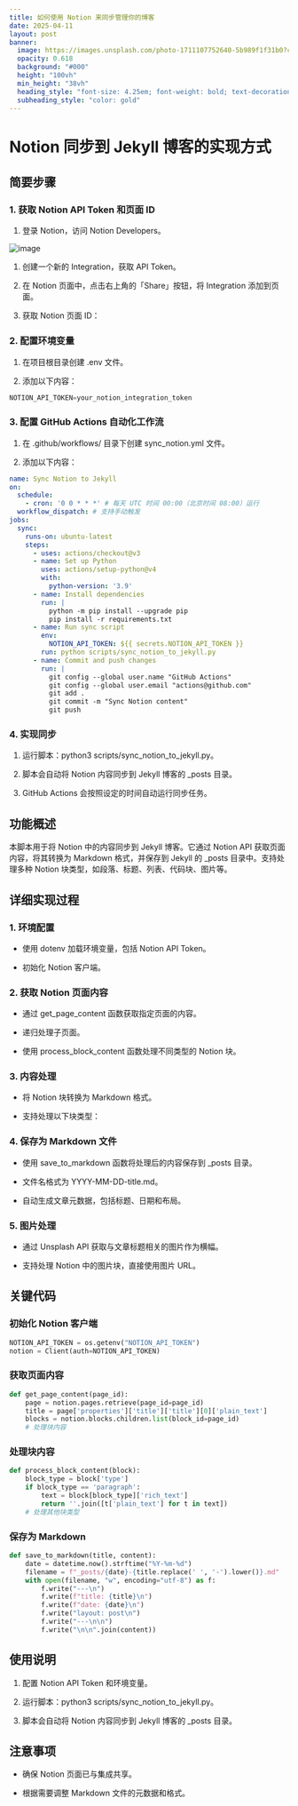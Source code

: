 ```yaml
---
title: 如何使用 Notion 来同步管理你的博客
date: 2025-04-11
layout: post
banner:
  image: https://images.unsplash.com/photo-1711107752640-5b989f1f31b0?crop=entropy&cs=tinysrgb&fit=max&fm=jpg&ixid=M3w2OTIwMzJ8MHwxfHJhbmRvbXx8fHx8fHx8fDE3NDQzNzUyMzJ8&ixlib=rb-4.0.3&q=80&w=1080
  opacity: 0.618
  background: "#000"
  height: "100vh"
  min_height: "38vh"
  heading_style: "font-size: 4.25em; font-weight: bold; text-decoration: underline"
  subheading_style: "color: gold"
---
```


# Notion 同步到 Jekyll 博客的实现方式

## 简要步骤

### 1. 获取 Notion API Token 和页面 ID

1. 登录 Notion，访问 Notion Developers。

![image](https://prod-files-secure.s3.us-west-2.amazonaws.com/a7a0cc5a-89b9-4cda-8686-1fba0ca52f40/d19c1afe-dea5-4312-9333-786b0ba83054/image.png?X-Amz-Algorithm=AWS4-HMAC-SHA256&X-Amz-Content-Sha256=UNSIGNED-PAYLOAD&X-Amz-Credential=ASIAZI2LB466Y6RBL7OY%2F20250411%2Fus-west-2%2Fs3%2Faws4_request&X-Amz-Date=20250411T124032Z&X-Amz-Expires=3600&X-Amz-Security-Token=IQoJb3JpZ2luX2VjEEQaCXVzLXdlc3QtMiJHMEUCIQDr%2BhovN9sz24uUFuCCu9QRbe5SmeC%2FB0EO8mrWqFjt8QIgaKsLxBWDa7kfa6QGqSPOjJYxLOTunFTd2gNapHWNEZwqiAQIvf%2F%2F%2F%2F%2F%2F%2F%2F%2F%2FARAAGgw2Mzc0MjMxODM4MDUiDNVojDbK74W9vpgXPCrcA1Vxfhbv5lyGui2fBskZSnLopOk1Uto6knjdvBnWHhiwGOa%2F7xxRH05xnu72YbbeW1vh7osJBYUSgHHRkDydJ7tWDjJiPiKe7C%2BJ6wsbr2cEhvKTiYTtEOttxwx95lfMgwdaLbrO2AasPdC9zwLHdshEePf8toAo%2F21fC%2FUrX0EbDpFLxk%2BsxI5DKigndZ8ATU67fVhDnIAA52SQQQPKE1iX0JoCClBe%2FMmsFtPg5taLk%2BPrchsh5aWxJZja8i4k9kqzAj9zqEuyKVz0z5tWzNIcA8%2FNfrACf0kQObcscgbTBNCnLaqiq5%2FK8MWXzqh9RllBAX%2FGT%2BZU2Ko61qELoNmZ1NxIDjypwykv%2BP%2BqLZsR0ViPOLKpIca6y1u2U0HoTAyFN0IX4%2Bep7C0J1a%2Fxcl%2F0H%2BTYLd5qQuPwVRgYPJyt8MZrQ9SQvj4wlz8Wk4tlPgaD7Wg9D29nBvOxj5b3X4GzQ%2Bc6P2gy2DusP%2BIC7%2B3yVEQ4CBVWkt6FQoB8D9C8FzAAVUWgCzZFarH1hmAEfHlXg4TO5O7HX1jWpjSBRHnbELKs5mGI8hX5426ZIB84vEtvC2%2BMHdKUppbFou%2FwPnf1wz%2BUvuTMOmuDTgcc%2FQA8qNr9WJ%2FdW07ia%2FUwMPOB5L8GOqUBa9wxJLbxb%2BRSav09n4NQS5AOlwyLMk0YyUqy2%2FdzF73%2B2QtOwrXPNTGmOJD4twMt3eYjfDX79Kf9kCrW5jDgA4Mzl0OOa6QHGHGd9JUPk8FTdT3l8i7LruZkF73O1jvYTKY8sTOpm815xhWNVenUfet%2FRLwht9nEg9HCEcGFMxPxaIKJmH1ieE1u7jtrv8mCH2HUCQe3Ocrhq38EVqrASr%2BfrVF%2B&X-Amz-Signature=ba92947267f5f0164fb312c10c15b499d816b157c741fdf221a962c4ac41daaa&X-Amz-SignedHeaders=host&x-id=GetObject)

1. 创建一个新的 Integration，获取 API Token。

1. 在 Notion 页面中，点击右上角的「Share」按钮，将 Integration 添加到页面。

1. 获取 Notion 页面 ID：


### 2. 配置环境变量

1. 在项目根目录创建 .env 文件。

1. 添加以下内容：

```javascript
NOTION_API_TOKEN=your_notion_integration_token
```

### 3. 配置 GitHub Actions 自动化工作流

1. 在 .github/workflows/ 目录下创建 sync_notion.yml 文件。

1. 添加以下内容：

```yaml
name: Sync Notion to Jekyll
on:
  schedule:
    - cron: '0 0 * * *' # 每天 UTC 时间 00:00（北京时间 08:00）运行
  workflow_dispatch: # 支持手动触发
jobs:
  sync:
    runs-on: ubuntu-latest
    steps:
      - uses: actions/checkout@v3
      - name: Set up Python
        uses: actions/setup-python@v4
        with:
          python-version: '3.9'
      - name: Install dependencies
        run: |
          python -m pip install --upgrade pip
          pip install -r requirements.txt
      - name: Run sync script
        env:
          NOTION_API_TOKEN: ${{ secrets.NOTION_API_TOKEN }}
        run: python scripts/sync_notion_to_jekyll.py
      - name: Commit and push changes
        run: |
          git config --global user.name "GitHub Actions"
          git config --global user.email "actions@github.com"
          git add .
          git commit -m "Sync Notion content"
          git push
```

### 4. 实现同步

1. 运行脚本：python3 scripts/sync_notion_to_jekyll.py。

1. 脚本会自动将 Notion 内容同步到 Jekyll 博客的 _posts 目录。

1. GitHub Actions 会按照设定的时间自动运行同步任务。

## 功能概述

本脚本用于将 Notion 中的内容同步到 Jekyll 博客。它通过 Notion API 获取页面内容，将其转换为 Markdown 格式，并保存到 Jekyll 的 _posts 目录中。支持处理多种 Notion 块类型，如段落、标题、列表、代码块、图片等。

## 详细实现过程

### 1. 环境配置

- 使用 dotenv 加载环境变量，包括 Notion API Token。

- 初始化 Notion 客户端。

### 2. 获取 Notion 页面内容

- 通过 get_page_content 函数获取指定页面的内容。

- 递归处理子页面。

- 使用 process_block_content 函数处理不同类型的 Notion 块。

### 3. 内容处理

- 将 Notion 块转换为 Markdown 格式。

- 支持处理以下块类型：


### 4. 保存为 Markdown 文件

- 使用 save_to_markdown 函数将处理后的内容保存到 _posts 目录。

- 文件名格式为 YYYY-MM-DD-title.md。

- 自动生成文章元数据，包括标题、日期和布局。

### 5. 图片处理

- 通过 Unsplash API 获取与文章标题相关的图片作为横幅。

- 支持处理 Notion 中的图片块，直接使用图片 URL。

## 关键代码

### 初始化 Notion 客户端

```python
NOTION_API_TOKEN = os.getenv("NOTION_API_TOKEN")
notion = Client(auth=NOTION_API_TOKEN)
```

### 获取页面内容

```python
def get_page_content(page_id):
    page = notion.pages.retrieve(page_id=page_id)
    title = page['properties']['title']['title'][0]['plain_text']
    blocks = notion.blocks.children.list(block_id=page_id)
    # 处理块内容
```

### 处理块内容

```python
def process_block_content(block):
    block_type = block['type']
    if block_type == 'paragraph':
        text = block[block_type]['rich_text']
        return ''.join([t['plain_text'] for t in text])
    # 处理其他块类型
```

### 保存为 Markdown

```python
def save_to_markdown(title, content):
    date = datetime.now().strftime("%Y-%m-%d")
    filename = f"_posts/{date}-{title.replace(' ', '-').lower()}.md"
    with open(filename, "w", encoding="utf-8") as f:
        f.write("---\n")
        f.write(f"title: {title}\n")
        f.write(f"date: {date}\n")
        f.write("layout: post\n")
        f.write("---\n\n")
        f.write("\n\n".join(content))
```

## 使用说明

1. 配置 Notion API Token 和环境变量。

1. 运行脚本：python3 scripts/sync_notion_to_jekyll.py。

1. 脚本会自动将 Notion 内容同步到 Jekyll 博客的 _posts 目录。

## 注意事项

- 确保 Notion 页面已与集成共享。

- 根据需要调整 Markdown 文件的元数据和格式。